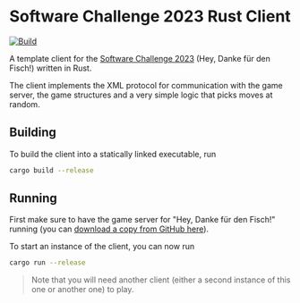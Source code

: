 # Software Challenge 2023 Rust Client

[![Build](https://github.com/fwcd/socha-client-rust-2023/actions/workflows/build.yml/badge.svg)](https://github.com/fwcd/socha-client-rust-2023/actions/workflows/build.yml)

A template client for the [Software Challenge 2023](https://www.software-challenge.de) (Hey, Danke für den Fisch!) written in Rust.

The client implements the XML protocol for communication with the game server, the game structures and a very simple logic that picks moves at random.

## Building

To build the client into a statically linked executable, run

```bash
cargo build --release
```

## Running

First make sure to have the game server for "Hey, Danke für den Fisch!" running (you can [download a copy from GitHub here](https://github.com/software-challenge/backend/releases/tag/23.0.1)).

To start an instance of the client, you can now run

```bash
cargo run --release
```

> Note that you will need another client (either a second instance of this one or another one) to play.
